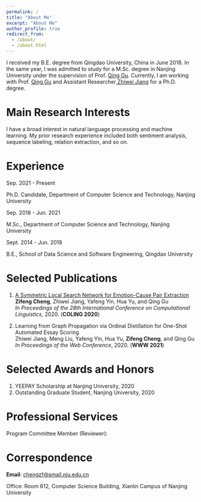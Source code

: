 ```yaml
---
permalink: /
title: "About Me"
excerpt: "About Me"
author_profile: true
redirect_from: 
  - /about/
  - /about.html
---
```

I received my B.E. degree from Qingdao University, China in June 2018.
In the same year, I was admitted to study for a M.Sc. degree in Nanjing University under the supervision of Prof. <a href="https://isetnju.github.io/guq/index.html" target="_black">Qing Gu</a>.
Currently, I am working with Prof. <a href="https://isetnju.github.io/guq/index.html" target="_black">Qing Gu</a> and Assistant Researcher<a href="https://cs.nju.edu.cn/jzw/" target="_black"> Zhiwei Jiang</a> for a Ph.D. degree.
  
Main Research Interests
======

I have a broad interest in natural language processing and machine learning.
My prior research experience included both sentiment analysis, sequence labeling, relation extraction, and so on.

Experience
======
Sep. 2021 - Present

Ph.D. Candidate, Department of Computer Science and Technology, Nanjing University

Sep. 2018 - Jun. 2021

M.Sc., Department of Computer Science and Technology, Nanjing University

Sept. 2014 - Jun. 2018

B.E., School of Data Science and Software Engineering, Qingdao University

Selected Publications
======
1. <a href = "https://www.aclweb.org/anthology/2020.coling-main.12.pdf" target="_black">A Symmetric Local Search Network for Emotion-Cause Pair Extraction</a>
    <br>
    <b>Zifeng Cheng</b>, Zhiwei Jiang, Yafeng Yin, Hua Yu, and Qing Gu
    <br>
    <i>In Proceedings of the 28th International Conference on Computational Linguistics</i>, 2020. (<b>COLING 2020</b>)

2. Learning from Graph Propagation via Ordinal Distillation for One-Shot Automated Essay Scoring
    <br>
    Zhiwei Jiang, Meng Liu, Yafeng Yin, Hua Yu, <b>Zifeng Cheng</b>, and Qing Gu
    <br>
    <i>In Proceedings of the Web Conference</i>, 2020. (<b>WWW 2021</b>)
    

Selected Awards and Honors
======
1. YEEPAY Scholarship at Nanjing University, 2020
2. Outstanding Graduate Student, Nanjing University, 2020

Professional Services
======
Program Committee Member (Reviewer):

Correspondence
======
<b>Email</b>: chengzf@smail.nju.edu.cn

Office: Room 612, Computer Science Building, Xianlin Campus of Nanjing University

